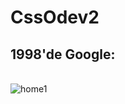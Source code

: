 # CssOdev2
## 1998'de Google:
<br>![home1](https://github.com/Dilan-Mazlum/CssOdev1/assets/73706556/a5715513-010d-4534-ac74-91ea667c5ce6)

